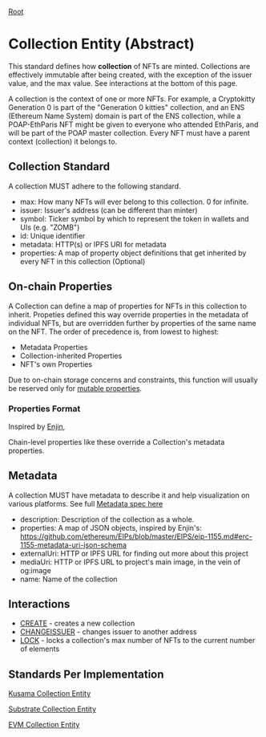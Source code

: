[Root](../../)

# Collection Entity (Abstract)

This standard defines how **collection** of NFTs are minted. Collections are effectively immutable
after being created, with the exception of the issuer value, and the max value. See interactions at
the bottom of this page.

A collection is the context of one or more NFTs. For example, a Cryptokitty Generation 0 is part of
the "Generation 0 kitties" collection, and an ENS (Ethereum Name System) domain is part of the ENS
collection, while a POAP-EthParis NFT might be given to everyone who attended EthParis, and will be
part of the POAP master collection. Every NFT must have a parent context (collection) it belongs to.

## Collection Standard

A collection MUST adhere to the following standard.
- max: How many NFTs will ever belong to this collection. 0 for infinite.
- issuer: Issuer's address (can be different than minter)
- symbol: Ticker symbol by which to represent the token in wallets and UIs (e.g. "ZOMB")
- id: Unique identifier
- metadata: HTTP(s) or IPFS URI for metadata
- properties: A map of property object definitions that get inherited by every NFT in this collection (Optional)

## On-chain Properties

A Collection can define a map of properties for NFTs in this collection to inherit. Propeties defined this way override properties in the metadata of individual NFTs, but are overridden further by properties of the same name on the NFT. The order of precedence is, from lowest to highest:

- Metadata Properties
- Collection-inherited Properties
- NFT's own Properties

Due to on-chain storage concerns and constraints, this function will usually be reserved only for
[mutable properties](../interactions/setproperty.md).

### Properties Format

Inspired by 
[Enjin](https://github.com/ethereum/EIPs/blob/master/EIPS/eip-1155.md#erc-1155-metadata-uri-json-schema),

Chain-level properties like these override a Collection's metadata properties.

## Metadata

A collection MUST have metadata to describe it and help visualization on various platforms. See full [Metadata spec here](./metadata.md)

- description: Description of the collection as a whole.
- properties: A map of JSON objects, inspired by Enjin's: https://github.com/ethereum/EIPs/blob/master/EIPS/eip-1155.md#erc-1155-metadata-uri-json-schema
- externalUri: HTTP or IPFS URL for finding out more about this project
- mediaUri: HTTP or IPFS URL to project's main image, in the vein of og:image
- name: Name of the collection

## Interactions

- [CREATE](../interactions/create.md) - creates a new collection
- [CHANGEISSUER](../interactions/changeissuer.md) - changes issuer to another address
- [LOCK](../interactions/lock.md) - locks a collection's max number of NFTs to the current number of
  elements

## Standards Per Implementation

[Kusama Collection Entity](../../kusama/entities/collection.md)

[Substrate Collection Entity](../../substrate/entities/collection.md)

[EVM Collection Entity](../../evm/entities/collection.md)